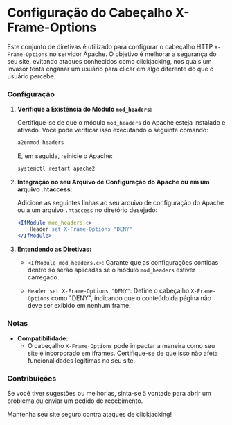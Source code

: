 # Configuração do Cabeçalho X-Frame-Options

Este conjunto de diretivas é utilizado para configurar o cabeçalho HTTP `X-Frame-Options` no servidor Apache. O objetivo é melhorar a segurança do seu site, evitando ataques conhecidos como clickjacking, nos quais um invasor tenta enganar um usuário para clicar em algo diferente do que o usuário percebe.

### Configuração

1. **Verifique a Existência do Módulo `mod_headers`:**

   Certifique-se de que o módulo `mod_headers` do Apache esteja instalado e ativado. Você pode verificar isso executando o seguinte comando:

   ```bash
   a2enmod headers
   ```

   E, em seguida, reinicie o Apache:

   ```bash
   systemctl restart apache2
   ```

2. **Integração no seu Arquivo de Configuração do Apache ou em um arquivo .htaccess:**

   Adicione as seguintes linhas ao seu arquivo de configuração do Apache ou a um arquivo `.htaccess` no diretório desejado:

   ```apache
   <IfModule mod_headers.c>
       Header set X-Frame-Options "DENY"
   </IfModule>
   ```

3. **Entendendo as Diretivas:**

   - `<IfModule mod_headers.c>`: Garante que as configurações contidas dentro só serão aplicadas se o módulo `mod_headers` estiver carregado.

   - `Header set X-Frame-Options "DENY"`: Define o cabeçalho `X-Frame-Options` como "DENY", indicando que o conteúdo da página não deve ser exibido em nenhum frame.

### Notas

- **Compatibilidade:**
  - O cabeçalho `X-Frame-Options` pode impactar a maneira como seu site é incorporado em iframes. Certifique-se de que isso não afeta funcionalidades legítimas no seu site.

### Contribuições

Se você tiver sugestões ou melhorias, sinta-se à vontade para abrir um problema ou enviar um pedido de recebimento.

Mantenha seu site seguro contra ataques de clickjacking!
